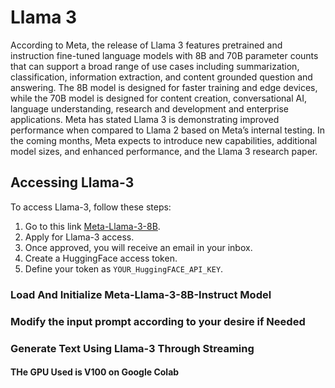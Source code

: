 # Llama 3

According to Meta, the release of Llama 3 features pretrained and instruction fine-tuned language models with 8B and 70B parameter counts that can support a broad range of use cases including summarization, classification, information extraction, and content grounded question and answering. The 8B model is designed for faster training and edge devices, while the 70B model is designed for content creation, conversational AI, language understanding, research and development and enterprise applications. Meta has stated Llama 3 is demonstrating improved performance when compared to Llama 2 based on Meta’s internal testing. In the coming months, Meta expects to introduce new capabilities, additional model sizes, and enhanced performance, and the Llama 3 research paper.

## Accessing Llama-3

To access Llama-3, follow these steps:

1. Go to this link [Meta-Llama-3-8B](https://huggingface.co/meta-llama/Meta-Llama-3-8B).
2. Apply for Llama-3 access.
3. Once approved, you will receive an email in your inbox.
4. Create a HuggingFace access token.
5. Define your token as `YOUR_HuggingFACE_API_KEY`.

### Load And Initialize Meta-Llama-3-8B-Instruct Model

### Modify the input prompt according to your desire if Needed

### Generate Text Using Llama-3 Through Streaming

#### THe GPU Used is V100 on Google Colab
